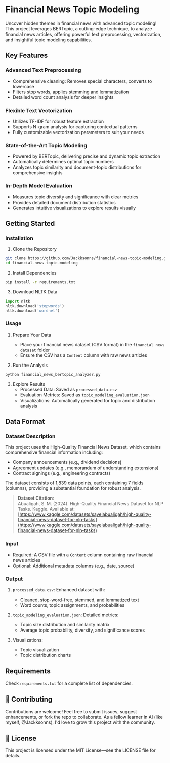 # Financial News Topic Modeling

Uncover hidden themes in financial news with advanced topic modeling! This project leverages BERTopic, a cutting-edge technique, to analyze financial news articles, offering powerful text preprocessing, vectorization, and insightful topic modeling capabilities.

## Key Features

### Advanced Text Preprocessing
- Comprehensive cleaning: Removes special characters, converts to lowercase
- Filters stop words, applies stemming and lemmatization
- Detailed word count analysis for deeper insights

### Flexible Text Vectorization
- Utilizes TF-IDF for robust feature extraction
- Supports N-gram analysis for capturing contextual patterns
- Fully customizable vectorization parameters to suit your needs

### State-of-the-Art Topic Modeling
- Powered by BERTopic, delivering precise and dynamic topic extraction
- Automatically determines optimal topic numbers
- Analyzes topic similarity and document-topic distributions for comprehensive insights

### In-Depth Model Evaluation
- Measures topic diversity and significance with clear metrics
- Provides detailed document distribution statistics
- Generates intuitive visualizations to explore results visually

## Getting Started

### Installation

1. Clone the Repository
```bash
git clone https://github.com/Jackksonns/financial-news-topic-modeling.git
cd financial-news-topic-modeling
```

2. Install Dependencies
```bash
pip install -r requirements.txt
```

3. Download NLTK Data
```python
import nltk
nltk.download('stopwords')
nltk.download('wordnet')
```

### Usage

1. Prepare Your Data
   - Place your financial news dataset (CSV format) in the `financial news dataset` folder
   - Ensure the CSV has a `Content` column with raw news articles

2. Run the Analysis
```bash
python financial_news_bertopic_analyzer.py
```

3. Explore Results
   - Processed Data: Saved as `processed_data.csv`
   - Evaluation Metrics: Saved as `topic_modeling_evaluation.json`
   - Visualizations: Automatically generated for topic and distribution analysis

## Data Format

### Dataset Description
This project uses the High-Quality Financial News Dataset, which contains comprehensive financial information including:
- Company announcements (e.g., dividend decisions)
- Agreement updates (e.g., memorandum of understanding extensions)
- Contract signings (e.g., engineering contracts)

The dataset consists of 1,839 data points, each containing 7 fields (columns), providing a substantial foundation for robust analysis.

> **Dataset Citation**:  
> Abualigah, S. M. (2024). High-Quality Financial News Dataset for NLP Tasks. Kaggle. Available at: [https://www.kaggle.com/datasets/sayelabualigah/high-quality-financial-news-dataset-for-nlp-tasks](https://www.kaggle.com/datasets/sayelabualigah/high-quality-financial-news-dataset-for-nlp-tasks)

### Input
- Required: A CSV file with a `Content` column containing raw financial news articles
- Optional: Additional metadata columns (e.g., date, source)

### Output
1. `processed_data.csv`: Enhanced dataset with:
   - Cleaned, stop-word-free, stemmed, and lemmatized text
   - Word counts, topic assignments, and probabilities

2. `topic_modeling_evaluation.json`: Detailed metrics:
   - Topic size distribution and similarity matrix
   - Average topic probability, diversity, and significance scores

3. Visualizations:
   - Topic visualization
   - Topic distribution charts

## Requirements
Check `requirements.txt` for a complete list of dependencies.

## 🤝 Contributing
Contributions are welcome! Feel free to submit issues, suggest enhancements, or fork the repo to collaborate. As a fellow learner in AI (like myself, @Jackksonns), I'd love to grow this project with the community.

## 📜 License
This project is licensed under the MIT License—see the LICENSE file for details.
